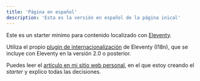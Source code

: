 ```yaml
---
title: 'Página en español'
description: 'Esta es la versión en español de la página inical'
---
```


Este es un starter mínimo para contenido localizado con [Eleventy](https://www.11ty.dev/).

Utiliza el propio [plugin de internacionalización](https://www.11ty.dev/docs/plugins/i18n/) de Eleventy (I18n), que se incluye con Eleventy en la versión 2.0 o posterior.

Puedes leer el [artículo en mi sitio web personal](https://www.lenesaile.com/es/blog/internacionalizacion-con-eleventy-20-y-netlify/), en el que estoy creando el _starter_ y explico todas las decisiones.
